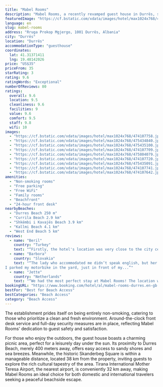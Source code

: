```yaml
---
title: "Mabel Rooms"
description: "Mabel Rooms, a recently revamped guest house in Durrës, stands out for its prime beachfront location and commitment to guest comfort and security."
featuredImage: "https://cf.bstatic.com/xdata/images/hotel/max1024x768/474107758.jpg?k=14ec4ce9001ec1798890a81c25af1a529f6a0772f0be8f3bbbc621b7f573e000&o=&hp=1"
language: en
slug: mabel-rooms
address: "Rruga Prokop Mgjergo, 1001 Durrës, Albania"
city: "Durrës"
location: "Durrës"
accommodationType: "guesthouse"
coordinates:
  lat: 41.31371411
  lng: 19.48142026
price: "US$35"
priceFrom: 35
starRating: 3
rating: 9.6
ratingWords: "Exceptional"
numberOfReviews: 80
ratings:
  overall: 9.6
  location: 9.5
  cleanliness: 9.6
  facilities: 9
  value: 9.6
  comfort: 9.5
  staff: 9.8
  wifi: 10
images:
  - "https://cf.bstatic.com/xdata/images/hotel/max1024x768/474107758.jpg?k=14ec4ce9001ec1798890a81c25af1a529f6a0772f0be8f3bbbc621b7f573e000&o=&hp=1"
  - "https://cf.bstatic.com/xdata/images/hotel/max1024x768/475434840.jpg?k=eb8c531e8c86dc2bb56d9d221fc929191d4609fad0152a3232be068574255509&o=&hp=1"
  - "https://cf.bstatic.com/xdata/images/hotel/max1024x768/475435100.jpg?k=e576ed9914b4c03eae8d75e0af0218c60814f59d530e38cc2cd9fe9bdf629589&o=&hp=1"
  - "https://cf.bstatic.com/xdata/images/hotel/max1024x768/474107709.jpg?k=1c413fbab4f879cc050fd0fd8e72bbf81a32877a2b65eb5bda5d512fac095071&o=&hp=1"
  - "https://cf.bstatic.com/xdata/images/hotel/max1024x768/475804079.jpg?k=2a7c3bb3dd197b92307ff0c23cce5d99ebe96415ca91412b391379bff781acb3&o=&hp=1"
  - "https://cf.bstatic.com/xdata/images/hotel/max1024x768/474107720.jpg?k=d5608823d89c6167ff270df1165726fe8baf4d236aac78c7144b2f1c505333d7&o=&hp=1"
  - "https://cf.bstatic.com/xdata/images/hotel/max1024x768/475435091.jpg?k=ef56ff0aa544bfdeee41dc73bafcf27795512985bd20da1323f6a532a52cb1bf&o=&hp=1"
  - "https://cf.bstatic.com/xdata/images/hotel/max1024x768/474107741.jpg?k=e2ff43678769d70cd9f24bd8159ef3d870d1374381599b7aaad6f55747b66899&o=&hp=1"
  - "https://cf.bstatic.com/xdata/images/hotel/max1024x768/474107642.jpg?k=ad7b5d25b67be1ccf01fa5f21c59ab2b6eba7e5b6530e2001babaf56fe11b2ab&o=&hp=1"
amenities:
  - "Non-smoking rooms"
  - "Free parking"
  - "Free WiFi"
  - "Family rooms"
  - "Beachfront"
  - "24-hour front desk"
nearbyBeaches:
  - "Durres Beach 250 m"
  - "Currila Beach 2.9 km"
  - "Shkëmbi i Kavajës Beach 3.9 km"
  - "Kallmi Beach 4.1 km"
  - "West End Beach 5 km"
reviews:
  - name: "Beril"
    country: "Turkey"
    text: "“Firstly, the hotel's location was very close to the city center. Among the places we stayed, this was the cleanest. The hotel owner was extremely friendly and polite. Thank you very much for everything; it was a very enjoyable stay.”"
  - name: "Barbora"
    country: "Slovakia"
    text: "“The lady who accommodated me didn’t speak english, but her daughter who arrived a bit later speaks very well and gave me plenty tips for my travels. Very kind family living above the rooms.
I parked my motorbike in the yard, just in front of my...”"
  - name: "Jette"
    country: "Netherlands"
    text: "“We had the most perfect stay at Mabel Rooms! The location was perfect, just 2 minutes from the beach, a lot of restaurants in the area, bus stop close by which can take you to the centre. But most of al the hosts where amazing. Super friendly,...”"
bookingURL: "https://www.booking.com/hotel/al/mabel-rooms-durres.en-gb.html?aid=8035640"
bestFor: "Best for Beach Access"
bestCategories: "Beach Access"
category: "Beach Access"
---
```


The establishment prides itself on being entirely non-smoking, catering to those who prioritize a clean and fresh environment. Around-the-clock front desk service and full-day security measures are in place, reflecting Mabel Rooms' dedication to guest safety and satisfaction.

For those who enjoy the outdoors, the guest house boasts a charming picnic area, perfect for a leisurely day under the sun. Its proximity to Durres Beach, merely 400 meters away, offers easy access to sandy shores and sea breezes. Meanwhile, the historic Skanderbeg Square is within a manageable distance, located 38 km from the property, inviting guests to explore the rich cultural tapestry of the area. Tirana International Mother Teresa Airport, the nearest airport, is conveniently 32 km away, making Mabel Rooms an ideal choice for both domestic and international travelers seeking a peaceful beachside escape.
